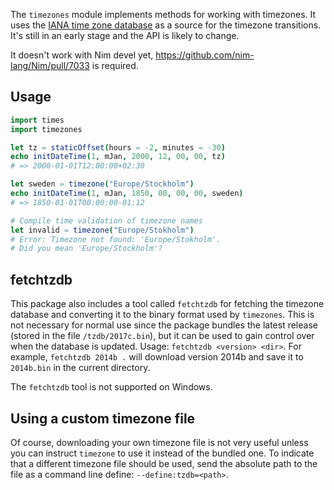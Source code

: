 The `timezones` module implements methods for working with timezones. It uses the [IANA time zone database](https://en.wikipedia.org/wiki/Tz_database) as a source for the timezone transitions. It's still in an early stage
and the API is likely to change.

It doesn't work with Nim devel yet, https://github.com/nim-lang/Nim/pull/7033 is required.

## Usage
```nim
import times
import timezones

let tz = staticOffset(hours = -2, minutes = -30)
echo initDateTime(1, mJan, 2000, 12, 00, 00, tz)
# => 2000-01-01T12:00:00+02:30

let sweden = timezone("Europe/Stockholm")
echo initDateTime(1, mJan, 1850, 00, 00, 00, sweden)
# => 1850-01-01T00:00:00-01:12

# Compile time validation of timezone names
let invalid = timezone("Europe/Stokholm")
# Error: Timezone not found: 'Europe/Stokholm'.
# Did you mean 'Europe/Stockholm'?
```

## fetchtzdb
This package also includes a tool called `fetchtzdb` for fetching the timezone database and converting it to
the binary format used by `timezones`. This is not necessary for normal use since the package bundles the latest
release (stored in the file `/tzdb/2017c.bin`), but it can be used to gain control over when the database is updated.
Usage: `fetchtzdb <version> <dir>`. For example, `fetchtzdb 2014b .` will download version 2014b and save it to `2014b.bin` in the current directory.

The `fetchtzdb` tool is not supported on Windows.

## Using a custom timezone file
Of course, downloading your own timezone file is not very useful unless you can instruct `timezone` to use it instead of the bundled one.
To indicate that a different timezone file should be used, send the absolute path to the file as a command line define: `--define:tzdb=<path>`.